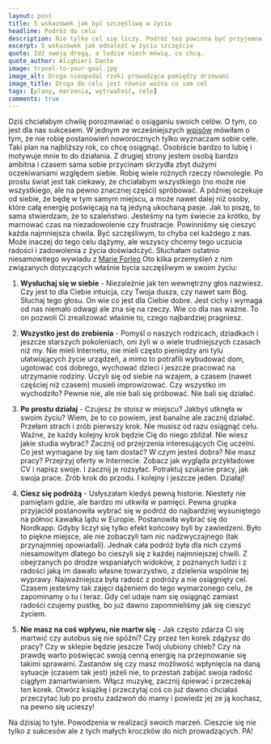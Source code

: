 ```yaml
---
layout: post
title: 5 wskazówek jak być szczęśliwą w życiu
headline: Podróż do celu
description: Nie tylko cel się liczy. Podróż też powinna być przyjemna. 5 wskazówek jak cieszyć się nie tylko z końcowego sukcesu, ale też z kroków stawianych po drodze.
excerpt: 5 wskazówek jak odnaleźć w życiu szczęście
quote: Idź swoją drogą, a ludzie niech mówią, co chcą.
quote_author: Alighieri Dante
image: travel-to-your-goal.jpg
image_alt: Droga nieopodal rzeki prowadząca pomiędzy drzewami
image_title: Droga do celu jest równie ważna co sam cel
tags: [plany, marzenia, wytrwałość, cele]
comments: true
---
```


Dziś chciałabym chwilę porozmawiać o osiąganiu swoich celów. O tym, co jest dla nas sukcesem. W jednym ze wcześniejszych [wpisów](/2016/12/22/plans-for-2017.html) mówiłam o tym, że nie robię postanowień noworocznych tylko wyznaczam sobie cele. Taki plan na najbliższy rok, co chcę osiągnąć. Osobiście bardzo to lubię i motywuje mnie to do działania. Z drugiej strony jestem osobą bardzo ambitna i czasem sama sobie przycinam skrzydła zbyt dużymi oczekiwaniami względem siebie. Robię wiele rożnych rzeczy równolegle. Po prostu świat jest tak ciekawy, że chciałabym wszystkiego (no może nie wszystkiego, ale na pewno znacznej części) spróbować. A później oczekuje od siebie, że będę w tym samym miejscu, a może nawet dalej niż osoby, które całą energię poświęcają na tą jedyną ukochaną pasje. Jak to piszę, to sama stwierdzam, że to szaleństwo. Jesteśmy na tym świecie za krótko, by marnować czas na niezadowolenie czy frustracje. Powinniśmy się cieszyć każda najmniejsza chwila. Być szczęśliwym, to chyba cel każdego z nas. Może inaczej do tego celu dążymy, ale wszyscy chcemy tego uczucia radości i zadowolenia z życia doświadczyć. Słuchałam ostatnio niesamowitego wywiadu z [Marie Forleo](https://www.youtube.com/watch?v=jhi6zW1cUws) Oto kilka przemyśleń z nim związanych dotyczących właśnie bycia szczęśliwym w swoim życiu:

<!--break-->

1. **Wysłuchaj się w siebie** - Niezależnie jak ten wewnętrzny głos nazwiesz. Czy jest to dla Ciebie intuicja, czy Twoja dusza, czy nawet sam Bóg. Słuchaj tego głosu. On wie co jest dla Ciebie dobre. Jest cichy i wymaga od nas niemało odwagi ale zna się na rzeczy. Wie co dla nas ważne. To on pozwoli Ci zrealizować właśnie to, czego najbardziej pragniesz.

2. **Wszystko jest do zrobienia** - Pomyśl o naszych rodzicach, dziadkach i jeszcze starszych pokoleniach, oni żyli w o wiele trudniejszych czasach niż my. Nie mieli Internetu, nie mieli często pieniędzy ani tylu ułatwiających życie urządzeń, a mimo to potrafili wybudować dom, ugotować coś dobrego, wychować dzieci i jeszcze pracować na utrzymanie rodziny. Uczyli się od siebie na wzajem, a czasem (nawet częściej niż czasem) musieli improwizować. Czy wszystko im wychodziło? Pewnie nie, ale nie bali się próbować. Nie bali się działać.

3. **Po prostu działaj** - Czujesz że stoisz w miejscu? Jakbyś utknęła w swoim życiu? Wiem, że to co powiem, jest banalne ale zacznij działać. Przełam strach i zrób pierwszy krok. Nie musisz od razu osiągnąć celu. Ważne, że każdy kolejny krok będzie Cię do niego zbliżał. Nie wiesz jakie studia wybrać? Zacznij od przejrzenia interesujących Cię uczelni. Co jest wymagane by się tam dostać? W czym jesteś dobra? Nie masz pracy? Przejrzyj oferty w Internecie. Zobacz jak wygląda przykładowe CV i napisz swoje. I zacznij je rozsyłać. Potraktuj szukanie pracy, jak swoja prace. Zrób krok do przodu. I kolejny i jeszcze jeden. Działaj!

4. **Ciesz się podróżą** - Usłyszałam kiedyś pewną historie. Niestety nie pamiętam gdzie, ale bardzo mi utkwiła w pamięci. Pewna grupka przyjaciół postanowiła wybrać się w podróż do najbardziej wysuniętego na północ kawałka lądu w Europie. Postanowiła wybrać się do Nordkapp. Gdyby liczył się tylko efekt końcowy byli by zawiedzeni. Było to piękne miejsce, ale nie zobaczyli tam nic nadzwyczajnego (tak przynajmniej opowiadali). Jednak cała podróż była dla nich czymś niesamowitym dlatego bo cieszyli się z każdej najmniejszej chwili. Z obejrzanych po drodze wspaniałych widoków, z poznanych ludzi i z radości jaką im dawało własne towarzystwo, z dzielenia wspólnie tej wyprawy. Najważniejsza była radość z podróży a nie osiągnięty cel. Czasem jesteśmy tak zajęci dążeniem do tego wymarzonego celu, że zapominamy o tu i teraz. Gdy cel udaje nam się osiągnąć zamiast radości czujemy pustkę, bo już dawno zapomnieliśmy jak się cieszyć życiem.

5. **Nie masz na coś wpływu, nie martw się** - Jak często zdarza Ci się martwić czy autobus się nie spóźni? Czy przez ten korek zdążysz do pracy? Czy w sklepie będzie jeszcze Twój ulubiony chleb? Czy na prawdę warto poświęcać swoją cenną energię na przejmowanie się takimi sprawami. Zastanów się czy masz możliwość  wpłynięcia na daną sytuacje (czasem tak jest) jeżeli nie, to przestań zabijać swoja radość ciągłym zamartwianiem. Włącz muzykę, zacznij śpiewać i przeczekaj ten korek. Otwórz książkę i przeczytaj coś co już dawno chciałaś przeczytać lub po prostu zadzwoń do mamy i powiedz jej ze ją kochasz, na pewno się ucieszy!

Na dzisiaj to tyle. Powodzenia w realizacji swoich marzeń. Cieszcie się nie tylko z sukcesów ale z tych małych kroczków do nich prowadzących. PA!
